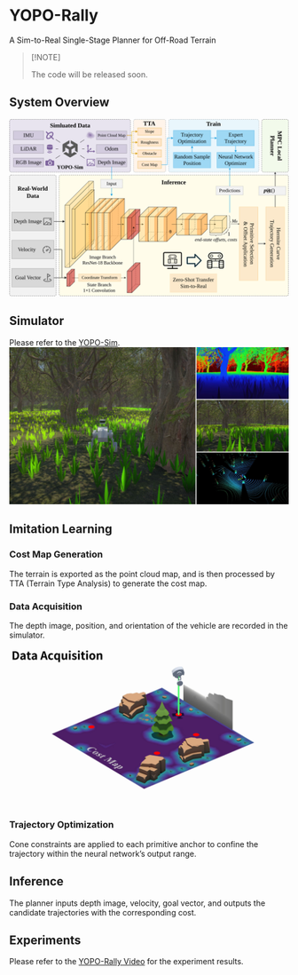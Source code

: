 # YOPO-Rally
A Sim-to-Real Single-Stage Planner for Off-Road Terrain

> \[!NOTE]
>
> The code will be released soon.

## System Overview
![System Overview](.media/system-overview.svg)

## Simulator
Please refer to the [YOPO-Sim]().
![YOPO-Sim](.media/yopo-sim.jpg)

## Imitation Learning

### Cost Map Generation
The terrain is exported as the point cloud map, and is then processed by TTA (Terrain Type Analysis) to generate the cost map.

<!-- Video -->

### Data Acquisition
The depth image, position, and orientation of the vehicle are recorded in the simulator.

![Data Acquisition](.media/data-acquisition.jpg)

### Trajectory Optimization
Cone constraints are applied to each primitive anchor to confine the trajectory within the neural network’s output range.

<!-- Video -->

## Inference
The planner inputs depth image, velocity, goal vector, and outputs the candidate trajectories with the corresponding cost.

<!-- Video -->

## Experiments
Please refer to the [YOPO-Rally Video]() for the experiment results.